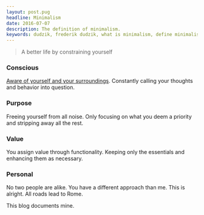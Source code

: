 ```yaml
---
layout: post.pug
headline: Minimalism
date: 2016-07-07
description: The definition of minimalism.
keywords: dudzik, frederik dudzik, what is minimalism, define minimalism, definition minimalism, digress into minimalism, being a minimalist, how to become a minimalist
---
```

> A better life by constraining  yourself

### Conscious

[Aware of yourself and your surroundings](./mindfulness). Constantly calling your thoughts and behavior into question.

### Purpose

Freeing yourself from all noise. Only focusing on what you deem a priority and stripping away all the rest.

### Value

You assign value through functionality. Keeping only the essentials and enhancing them as necessary.

### Personal

No two people are alike. You have a different approach than me. This is alright.
All roads lead to Rome.

This blog documents mine.
